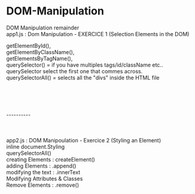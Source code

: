 # DOM-Manipulation

DOM Manipulation remainder
<br>
app1.js : Dom Manipulation - EXERCICE 1 (Selection Elements in the DOM)
<br>

getElementById(),
<br>
getElementByClassName(),
<br>
getElementsByTagName(),
<br>
querySelector() = if you have multiples tags/id/className etc.. querySelector select the first one that commes across.
<br>
querySelectorAll() = selects all the "divs" inside the HTML file 

<br>
<br>
<br>
<br>
----------
<br>
<br>
<br>
<br>
app2.js : DOM Manipoulation - Exercice 2 (Styling an Element)

<br>
inline document.Styling
<br>
querySelectorAll()
<br>
creating Elements : createElement()
<br>
adding Elements : .append()
<br>
modifying the text : .innerText
<br>
Modifying Attributes & Classes
<br>
Remove Elements : .remove()
